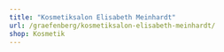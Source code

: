 ```yaml
---
title: "Kosmetiksalon Elisabeth Meinhardt"
url: /graefenberg/kosmetiksalon-elisabeth-meinhardt/
shop: Kosmetik
---
```

